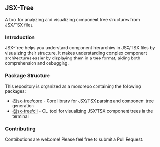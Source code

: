 ## JSX-Tree

A tool for analyzing and visualizing component tree structures from JSX/TSX files.

### Introduction

JSX-Tree helps you understand component hierarchies in JSX/TSX files by visualizing their structure. It makes understanding complex component architectures easier by displaying them in a tree format, aiding both comprehension and debugging.

### Package Structure

This repository is organized as a monorepo containing the following packages:

- [@jsx-tree/core](https://github.com/doputer/jsx-tree/tree/main/packages/core) - Core library for JSX/TSX parsing and component tree generation
- [@jsx-tree/cli](https://github.com/doputer/jsx-tree/tree/main/packages/cli) - CLI tool for visualizing JSX/TSX component trees in the terminal

### Contributing

Contributions are welcome! Please feel free to submit a Pull Request.
